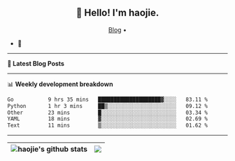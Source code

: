 <h2 align="center">👋 Hello! I'm haojie.</h2>
<p align="center">
  <a href="https://aoyouer.com">Blog</a> •
</p>


- 🔭 


-------

**📝 Latest Blog Posts**


-------

📊 **Weekly development breakdown**
<!--START_SECTION:waka-->

```txt
Go           9 hrs 35 mins   ████████████████████▓░░░░   83.11 %
Python       1 hr 3 mins     ██▒░░░░░░░░░░░░░░░░░░░░░░   09.12 %
Other        23 mins         █░░░░░░░░░░░░░░░░░░░░░░░░   03.34 %
YAML         18 mins         ▓░░░░░░░░░░░░░░░░░░░░░░░░   02.69 %
Text         11 mins         ▒░░░░░░░░░░░░░░░░░░░░░░░░   01.62 %
```

<!--END_SECTION:waka-->

-------



| <img align="center" src="https://github-readme-stats.vercel.app/api?username=haojie06&show_icons=true&theme=graywhite&show_icons=true&count_private=true&include_all_commits=true&hide_border=true" alt="haojie's github stats" /> | <img align="center" src="https://github-readme-stats.vercel.app/api/top-langs/?username=haojie06&layout=compact&theme=graywhite&hide_border=true&hide=css,html" /> |
| ------------- | ------------- |


